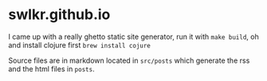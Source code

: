 # swlkr.github.io

I came up with a really ghetto static site generator, run it with `make build`, oh and install clojure first `brew install cojure`

Source files are in markdown located in `src/posts` which generate the rss and the html files in `posts`.
